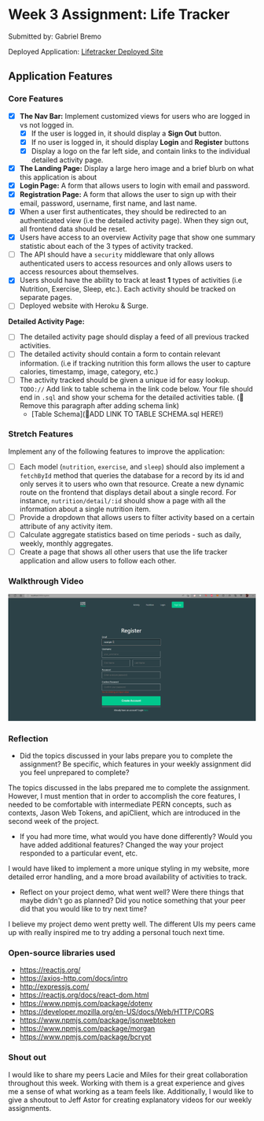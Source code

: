 
# Week 3 Assignment: Life Tracker

Submitted by: Gabriel Bremo

Deployed Application: [Lifetracker Deployed Site](ADD_LINK_HERE)

## Application Features

### Core Features

- [x] **The Nav Bar:** Implement customized views for users who are logged in vs not logged in.
  - [x] If the user is logged in, it should display a **Sign Out** button. 
  - [x] If no user is logged in, it should display **Login** and **Register** buttons
  - [x] Display a logo on the far left side, and contain links to the individual detailed activity page. 
- [x] **The Landing Page:** Display a large hero image and a brief blurb on what this application is about
- [x] **Login Page:** A form that allows users to login with email and password.
- [x] **Registration Page:** A form that allows the user to sign up with their email, password, username, first name, and last name.
- [x] When a user first authenticates, they should be redirected to an authenticated view (i.e the detailed activity page). When they sign out, all frontend data should be reset.
- [x] Users have access to an overview Activity page that show one summary statistic about each of the 3 types of activity tracked.
- [ ] The API should have a `security` middleware that only allows authenticated users to access resources and only allows users to access resources about themselves. 
- [x] Users should have the ability to track at least **1** types of activities (i.e Nutrition, Exercise, Sleep, etc.). Each activity should be tracked on separate pages.
- [ ] Deployed website with Heroku & Surge. 

**Detailed Activity Page:**
- [ ] The detailed activity page should display a feed of all previous tracked activities.
- [ ] The detailed activity should contain a form to contain relevant information. (i.e if tracking nutrition this form allows the user to capture calories, timestamp, image, category, etc.) 
- [ ] The activity tracked should be given a unique id for easy lookup.
  `TODO://` Add link to table schema in the link code below. Your file should end in `.sql` and show your schema for the detailed activities table. (🚫 Remove this paragraph after adding schema link)
  * [Table Schema](📝ADD LINK TO TABLE SCHEMA.sql HERE!) 

### Stretch Features

Implement any of the following features to improve the application:
- [ ] Each model (`nutrition`, `exercise`, and `sleep`) should also implement a `fetchById` method that queries the database for a record by its id and only serves it to users who own that resource. Create a new dynamic route on the frontend that displays detail about a single record. For instance, `nutrition/detail/:id` should show a page with all the information about a single nutrition item.
- [ ] Provide a dropdown that allows users to filter activity based on a certain attribute of any activity item.
- [ ] Calculate aggregate statistics based on time periods - such as daily, weekly, monthly aggregates.
- [ ] Create a page that shows all other users that use the life tracker application and allow users to follow each other.

### Walkthrough Video

![](lifetracker-ui/src/assets/readme%20gif.gif)

### Reflection

* Did the topics discussed in your labs prepare you to complete the assignment? Be specific, which features in your weekly assignment did you feel unprepared to complete?

The topics discussed in the labs prepared me to complete the assignment. However, I must mention that in order to accomplish the core features, I needed to be comfortable with intermediate PERN concepts, such as contexts, Jason Web Tokens, and apiClient, which are introduced in the second week of the project.

* If you had more time, what would you have done differently? Would you have added additional features? Changed the way your project responded to a particular event, etc.
  
I would have liked to implement a more unique styling in my website, more detailed error handling, and a more broad availability of activities to track.

* Reflect on your project demo, what went well? Were there things that maybe didn't go as planned? Did you notice something that your peer did that you would like to try next time?

I believe my project demo went pretty well. The different UIs my peers came up with really inspired me to try adding a personal touch next time.

### Open-source libraries used

- https://reactjs.org/
- https://axios-http.com/docs/intro
- http://expressjs.com/
- https://reactjs.org/docs/react-dom.html
- https://www.npmjs.com/package/dotenv
- https://developer.mozilla.org/en-US/docs/Web/HTTP/CORS
- https://www.npmjs.com/package/jsonwebtoken
- https://www.npmjs.com/package/morgan
- https://www.npmjs.com/package/bcrypt

### Shout out

I would like to share my peers Lacie and Miles for their great collaboration throughout this week. Working with them is a great experience and gives me a sense of what working as a team feels like. Additionally, I would like to give a shoutout to Jeff Astor for creating explanatory videos for our weekly assignments.